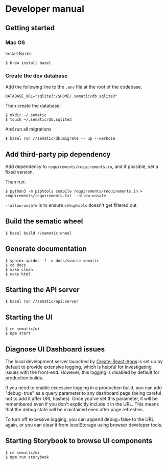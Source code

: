 # Developer manual

## Getting started

### Mac OS

Install Bazel:
```shell
$ brew install bazel
```

### Create the dev database

Add the following line to the `.env` file at the root of the
codebase.

```
DATABASE_URL="sqlite3:/$HOME/.sematic/db.sqlite3"
```

Then create the database:

```shell
$ mkdir ~/.sematic
$ touch ~/.sematic/db.sqlite3
```

And run all migrations
```shell
$ bazel run //sematic/db:migrate -- up --verbose
```

## Add third-party pip dependency

Add dependency to `requirements/requirements.in`, and if possible, set a fixed version.

Then run:
```shell
$ python3 -m piptools compile requirements/requirements.in > requirements/requirements.txt --allow-unsafe
```

`--allow-unsafe` is to ensure `setuptools` doesn't get filtered out.

## Build the sematic wheel

```shell
$ bazel build //sematic:wheel
```

## Generate documentation

```shell
$ sphinx-apidoc -f -o docs/source sematic
$ cd docs
$ make clean
$ make html
```

## Starting the API server

```shell
$ bazel run //sematic/api:server
```

## Starting the UI

```shell
$ cd sematic/ui
$ npm start
```

## Diagnose UI Dashboard issues

The local development server launched by [Create-React-Apps](https://create-react-app.dev/) is set up by default to provide extensive logging, which is helpful for investigating issues with the front-end. However, this logging is disabled by default for production builds.

If you need to enable excessive logging in a production build, you can add "debug=true" as a query parameter to any dashboard page (being careful not to add it after URL hashes). Once you've set this parameter, it will be remembered even if you don't explicitly include it in the URL. This means that the debug state will be maintained even after page refreshes.

To turn off excessive logging, you can append debug=false to the URL again, or you can clear it from localStorage using browser developer tools. 


## Starting Storybook to browse UI components

```shell
$ cd sematic/ui
$ npm run storybook
```
